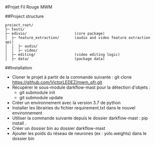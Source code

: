 #Projet Fil Rouge MWM

##Project structure

```
project_root/
├─ tests/
├─ edivio/                      (core package)
│  ├─ feature_extraction/       (audio and video feature extraction api)
│  │  ├─ audio/                 
│  │  ├─ video/
│  ├─ editing/                  (video editing logic) 
│  ├─ data/                     (package data)

```

##Installation

- Cloner le projet à partir de la commande suivante : 
	git clone https://github.com/VictorLEDEZ/mwm_pfr.git
- Récupérer le sous-module darkflow-mast pour la détection d'objets : 
	- git submodule init
	- git submodule update
- Créer un environnement avec la version 3.7 de python
- Installer les librairies du fichier requirement.txt dans le nouvel environnement
- Utiliser la commande suivante depuis le dossier darkflow-mast : 
	pip install .
- Créer un dossier bin au dossier darkflow-mast
- Ajouter les poids du réseau de neurones (ex : yolo.weights) dans le dossier bin 
